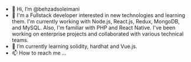 - 👋 Hi, I’m @behzadsoleimani
- 👀 I'm a Fullstack developer interested in new technologies and learning them. I'm currently working with Node.js, React.js, Redux, MongoDB, and MySQL. Also, I'm familiar with PHP and React Native. I've been working on enterprise projects and collaborated with various technical teams.
- 🌱 I’m currently learning solidity, hardhat and Vue.js.
- 📫 How to reach me ...

<!---
behzadsoleimani/behzadsoleimani is a ✨ special ✨ repository because its `README.md` (this file) appears on your GitHub profile.
You can click the Preview link to take a look at your changes.
--->
